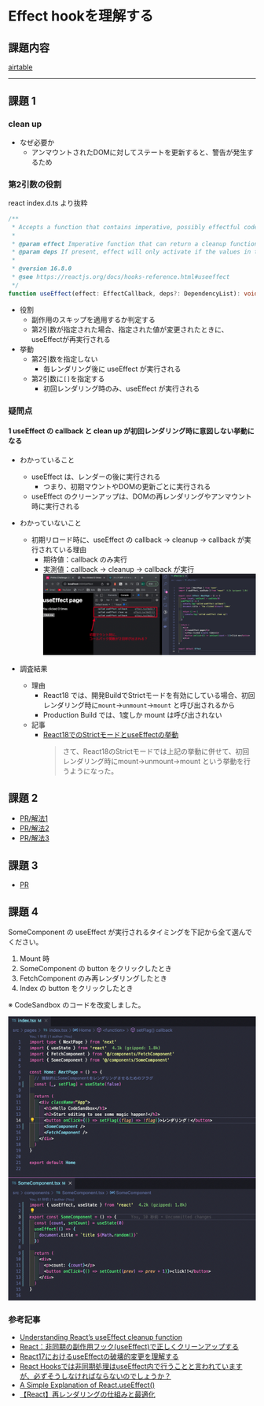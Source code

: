 # Effect hookを理解する
## 課題内容

[airtable](https://airtable.com/appWjizyFJue33ycs/tblTnXBXFOYJ0J7lZ/viwyi8muFtWUlhNKG/recQ0t6CPVZ0FGWj5?blocks=hide)

---

## 課題 1
### clean up
- なぜ必要か
  - アンマウントされたDOMに対してステートを更新すると、警告が発生するため
### 第2引数の役割
react index.d.ts より抜粋
```ts
/**
 * Accepts a function that contains imperative, possibly effectful code.
 *
 * @param effect Imperative function that can return a cleanup function
 * @param deps If present, effect will only activate if the values in the list change.
 *
 * @version 16.8.0
 * @see https://reactjs.org/docs/hooks-reference.html#useeffect
 */
function useEffect(effect: EffectCallback, deps?: DependencyList): void;
```

- 役割
  - 副作用のスキップを適用するか判定する
  - 第2引数が指定された場合、指定された値が変更されたときに、useEffectが再実行される
- 挙動
  - 第2引数を指定しない
    - 毎レンダリング後に useEffect が実行される
  - 第2引数に`[]`を指定する
    - 初回レンダリング時のみ、useEffect が実行される

### 疑問点
#### 1 useEffect の callback と clean up が初回レンダリング時に意図しない挙動になる
- わかっていること
  - useEffect は、レンダーの後に実行される
    - つまり、初期マウントやDOMの更新ごとに実行される
  - useEffect のクリーンアップは、DOMの再レンダリングやアンマウント時に実行される
- わかっていないこと
  - 初期リロード時に、useEffect の callback → cleanup → callback が実行されている理由
    - 期待値：callback のみ実行
    - 実測値：callback → cleanup → callback が実行
        ![1](./assets/1.jpg)

- 調査結果
  - 理由
    - React18 では、開発BuildでStrictモードを有効にしている場合、初回レンダリング時に`mount`→`unmount`→`mount` と呼び出されるから
    - Production Build では、1度しか mount は呼び出されない
  - 記事
    - [React18でのStrictモードとuseEffectの挙動](https://www.sunapro.com/react18-strict-mode/)
      > さて、React18のStrictモードでは上記の挙動に併せて、初回レンダリング時にmount→unmount→mount という挙動を行うようになった。

## 課題 2
- [PR/解法1](https://github.com/kooooichi24/use-effect-demo/pull/1)
- [PR/解法2](https://github.com/kooooichi24/use-effect-demo/pull/2)
- [PR/解法3](https://github.com/kooooichi24/use-effect-demo/pull/3)

## 課題 3
- [PR](https://github.com/kooooichi24/use-effect-demo/pull/4)

## 課題 4
SomeComponent の useEffect が実行されるタイミングを下記から全て選んでください。
1. Mount 時
2. SomeComponent の button をクリックしたとき
3. FetchComponent のみ再レンダリングしたとき
4. Index の button をクリックしたとき

※ CodeSandbox のコードを改変しました。

![2](./assets/2.jpg)

### 参考記事
- [Understanding React’s useEffect cleanup function](https://blog.logrocket.com/understanding-react-useeffect-cleanup-function/)
- [React：非同期の副作用フック(useEffect)で正しくクリーンアップする](https://takamints.hatenablog.jp/entry/cleanup-an-async-use-effect-hook-of-react-function-componet)
- [React17におけるuseEffectの破壊的変更を理解する](https://zenn.dev/uhyo/articles/react17-useeffect)
- [React Hooksでは非同期処理はuseEffect内で行うことと言われていますが、必ずそうしなければならないのでしょうか？](https://ja.stackoverflow.com/questions/86135/react-hooks%E3%81%A7%E3%81%AF%E9%9D%9E%E5%90%8C%E6%9C%9F%E5%87%A6%E7%90%86%E3%81%AFuseeffect%E5%86%85%E3%81%A7%E8%A1%8C%E3%81%86%E3%81%93%E3%81%A8%E3%81%A8%E8%A8%80%E3%82%8F%E3%82%8C%E3%81%A6%E3%81%84%E3%81%BE%E3%81%99%E3%81%8C-%E5%BF%85%E3%81%9A%E3%81%9D%E3%81%86%E3%81%97%E3%81%AA%E3%81%91%E3%82%8C%E3%81%B0%E3%81%AA%E3%82%89%E3%81%AA%E3%81%84%E3%81%AE%E3%81%A7%E3%81%97%E3%82%87%E3%81%86%E3%81%8B)
- [A Simple Explanation of React.useEffect()](https://dmitripavlutin.com/react-useeffect-explanation/#:~:text=useEffect(callback%2C%20dependencies)%20is,being%20props%20or%20state%20values.)
- [【React】再レンダリングの仕組みと最適化](https://zenn.dev/b1essk/articles/react-re-rendering)